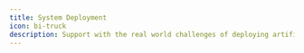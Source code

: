 ```yaml
---
title: System Deployment
icon: bi-truck
description: Support with the real world challenges of deploying artificial intelligence.
---
```


